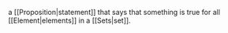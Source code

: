 a [[Proposition|statement]] that says that something is true for all [[Element|elements]] in a [[Sets|set]].